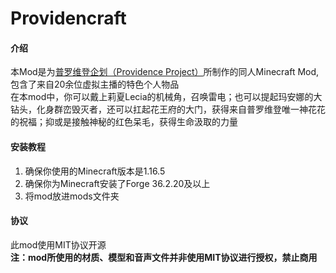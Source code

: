 # Providencraft

#### 介绍
本Mod是为[普罗维登企划（Providence Project）](https://www.pdplive.net/)所制作的同人Minecraft Mod,包含了来自20余位虚拟主播的特色个人物品  
在本mod中，你可以戴上莉夏Lecia的机械角，召唤雷电；也可以提起玛安娜的大钻头，化身群峦毁灭者，还可以扛起花王府的大门，获得来自普罗维登唯一神花花的祝福；抑或是接触神秘的红色呆毛，获得生命汲取的力量

#### 安装教程

1. 确保你使用的Minecraft版本是1.16.5
2. 确保你为Minecraft安装了Forge 36.2.20及以上 
3. 将mod放进mods文件夹

#### 协议
此mod使用MIT协议开源  
 **注：mod所使用的材质、模型和音声文件并非使用MIT协议进行授权，禁止商用** 